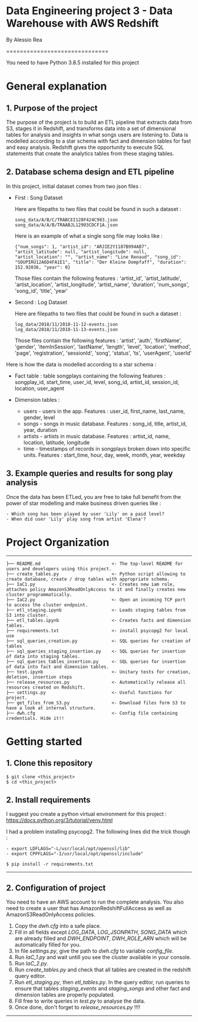 # Data Engineering project 3 - Data Warehouse with AWS Redshift

By Alessio Rea

==============================

You need to have Python 3.8.5 installed for this project

# General explanation

## 1. Purpose of the project

The purpose of the project is to build an ETL pipeline that extracts data from S3, stages it in Redshift, and transforms data into a set of dimensional tables for analysis and insights in what songs users are listening to. Data is modelled according to a star schema with fact and dimension tables for fast and easy analysis. Redshift gives the opportunity to execute SQL statements that create the analytics tables from these staging tables.



## 2. Database schema design and ETL pipeline

In this project, initial dataset comes from two json files :

- First : Song Dataset
    
    Here are filepaths to two files that could be found in such a dataset :

    ```
    song_data/A/B/C/TRABCEI128F424C983.json
    song_data/A/A/B/TRAABJL12903CDCF1A.json
    ```

    Here is an example of what a single song file may looks like :

    ```
    {"num_songs": 1, "artist_id": "ARJIE2Y1187B994AB7", "artist_latitude": null, "artist_longitude": null, "artist_location": "", "artist_name": "Line Renaud", "song_id": "SOUPIRU12A6D4FA1E1", "title": "Der Kleine Dompfaff", "duration": 152.92036, "year": 0}
    ```

    Those files contain the following features : 'artist_id', 'artist_latitude', 'artist_location', 'artist_longitude', 'artist_name', 'duration', 'num_songs', 'song_id', 'title', 'year'

- Second : Log Dataset
    
    Here are filepaths to two files that could be found in such a dataset :

    ```
    log_data/2018/11/2018-11-12-events.json
    log_data/2018/11/2018-11-13-events.json
    ```
    
    Those files contain the following features : 'artist', 'auth', 'firstName', 'gender', 'itemInSession', 'lastName',
       'length', 'level', 'location', 'method', 'page', 'registration',
       'sessionId', 'song', 'status', 'ts', 'userAgent', 'userId'


Here is how the data is modelled according to a star schema :

- Fact table : table songplays containing the following features : songplay_id, start_time, user_id, level, song_id, artist_id, session_id, location, user_agent

- Dimension tables : 

    - users - users in the app. Features : user_id, first_name, last_name, gender, level
    - songs - songs in music database. Features : song_id, title, artist_id, year, duration
    - artists - artists in music database. Features : artist_id, name, location, latitude, longitude
    - time - timestamps of records in songplays broken down into specific units. Features : start_time, hour, day, week, month, year, weekday


## 3. Example queries and results for song play analysis

Once the data has been ETLed, you are free to take full benefit from the power of star modelling and make business driven queries like :

    - Which song has been played by user 'Lily' on a paid level?
    - When did user 'Lily' play song from artist 'Elena'?



# Project Organization 
----------------------

    ├── README.md                           <- The top-level README for users and developers using this project.
    ├── create_tables.py                    <- Python script allowing to create database, create / drop tables with appropriate schema.
    ├── IaC1.py                             <- Creates new iam role, attaches policy AmazonS3ReadOnlyAccess to it and finally creates new cluster programmatically.
    ├── IaC2.py                             <- Open an incoming TCP port to access the cluster endpoint.
    ├── etl_staging.ipynb                   <- Loads staging tables from S3 into cluster.
    ├── etl_tables.ipynb                    <- Creates facts and dimension tables.
    ├── requirements.txt                    <- install psycopg2 for local use
    ├── sql_queries_creation.py             <- SQL queries for creation of tables
    ├── sql_queries_staging_insertion.py    <- SQL queries for insertion of data into staging tables.
    ├── sql_queries_tables_insertion.py     <- SQL queries for insertion of data into fact and dimension tables.
    ├── test.ipynb                          <- Unitary tests for creation, deletion, insertion steps
    ├── release_resources.py                <- Automatically release all resources created on Redshift.
    ├── settings.py                         <- Useful functions for project.
    ├── get_files_from_S3.py                <- Download files form S3 to have a look at internal structure.
    ├── dwh.cfg                             <- Config file containing credentials. Hide it!!




# Getting started

## 1. Clone this repository

```
$ git clone <this_project>
$ cd <this_project>
```

## 2. Install requirements

I suggest you create a python virtual environment for this project : <https://docs.python.org/3/tutorial/venv.html>

I had a problem installing psycopg2. The following lines did the trick though :

```
- export LDFLAGS="-L/usr/local/opt/openssl/lib"
- export CPPFLAGS="-I/usr/local/opt/openssl/include"
```

```
$ pip install -r requirements.txt
```

--------


## 2. Configuration of project

You need to have an AWS account to run the complete analysis. You also need to create a user that has AmazonRedshiftFullAccess as well as AmazonS3ReadOnlyAccess policies.

1. Copy the *dwh.cfg* into a safe place.
2. Fill in all fields except *LOG_DATA*, *LOG_JSONPATH*, *SONG_DATA* which are already filled and *DWH_ENDPOINT*, *DWH_ROLE_ARN* which will be automatically filled for you. 
3. In file *settings.py*, give the path to *dwh.cfg* to variable *config_file*.
4. Run *IaC_1.py* and wait untill you see the cluster available in your console.
4. Run *IaC_2.py*.
5. Run *create_tables.py* and check that all tables are created in the redshift query editor.
6. Run *etl_staging.py*, then *etl_tables.py*. In the query editor, run queries to ensure that tables *staging_events* and *staging_songs* and other fact and dimension tables are properly populated.
7. Fill free to write queries in *test.py* to analyse the data.
8. Once done, don't forget to *release_resources.py* !!!!


--------


